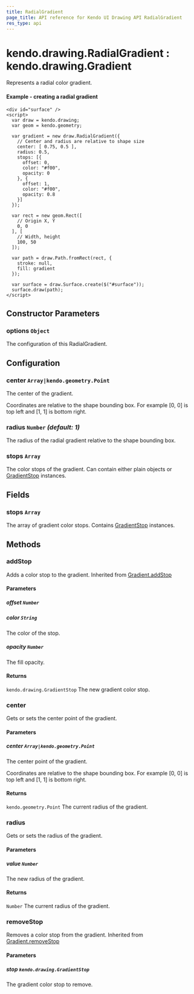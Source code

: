 ```yaml
---
title: RadialGradient
page_title: API reference for Kendo UI Drawing API RadialGradient
res_type: api
---
```


# kendo.drawing.RadialGradient : kendo.drawing.Gradient

Represents a radial color gradient.

#### Example - creating a radial gradient

    <div id="surface" />
    <script>
      var draw = kendo.drawing;
      var geom = kendo.geometry;

      var gradient = new draw.RadialGradient({
        // Center and radius are relative to shape size
        center: [ 0.75, 0.5 ],
        radius: 0.5,
        stops: [{
          offset: 0,
          color: "#f00",
          opacity: 0
        }, {
          offset: 1,
          color: "#f00",
          opacity: 0.8
        }]
      });

      var rect = new geom.Rect([
        // Origin X, Y
        0, 0
      ], [
        // Width, height
        100, 50
      ]);

      var path = draw.Path.fromRect(rect, {
        stroke: null,
        fill: gradient
      });

      var surface = draw.Surface.create($("#surface"));
      surface.draw(path);
    </script>

## Constructor Parameters

### options `Object`
The configuration of this RadialGradient.

## Configuration

### center `Array|kendo.geometry.Point`
The center of the gradient.

Coordinates are relative to the shape bounding box.
For example [0, 0] is top left and [1, 1] is bottom right.

### radius `Number` *(default: 1)*
The radius of the radial gradient relative to the shape bounding box.

### stops `Array`
The color stops of the gradient.
Can contain either plain objects or [GradientStop](/api/javascript/drawing/gradient-stop) instances.

## Fields

### stops `Array`
The array of gradient color stops.
Contains [GradientStop](/api/javascript/drawing/gradient-stop) instances.

## Methods

### addStop
Adds a color stop to the gradient.
Inherited from [Gradient.addStop](/api/javascript/drawing/gradient#methods-addStop)

#### Parameters

##### offset `Number`

##### color `String`
The color of the stop.

##### opacity `Number`
The fill opacity.

#### Returns
`kendo.drawing.GradientStop` The new gradient color stop.


### center
Gets or sets the center point of the gradient.

#### Parameters

##### center `Array|kendo.geometry.Point`
The center point of the gradient.

Coordinates are relative to the shape bounding box.
For example [0, 0] is top left and [1, 1] is bottom right.

#### Returns
`kendo.geometry.Point` The current radius of the gradient.


### radius
Gets or sets the radius of the gradient.

#### Parameters

##### value `Number`
The new radius of the gradient.

#### Returns
`Number` The current radius of the gradient.


### removeStop
Removes a color stop from the gradient.
Inherited from [Gradient.removeStop](/api/javascript/drawing/gradient#methods-removeStop)

#### Parameters

##### stop `kendo.drawing.GradientStop`
The gradient color stop to remove.

